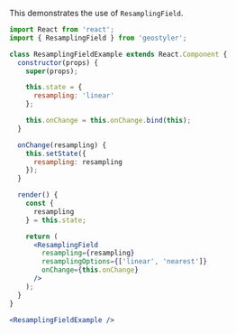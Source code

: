 <!--
 * Released under the BSD 2-Clause License
 *
 * Copyright © 2018-present, terrestris GmbH & Co. KG and GeoStyler contributors
 * All rights reserved.
 *
 * Redistribution and use in source and binary forms, with or without
 * modification, are permitted provided that the following conditions are met:
 *
 * * Redistributions of source code must retain the above copyright notice,
 *   this list of conditions and the following disclaimer.
 *
 * * Redistributions in binary form must reproduce the above copyright notice,
 *   this list of conditions and the following disclaimer in the documentation
 *   and/or other materials provided with the distribution.
 *
 * THIS SOFTWARE IS PROVIDED BY THE COPYRIGHT HOLDERS AND CONTRIBUTORS "AS IS"
 * AND ANY EXPRESS OR IMPLIED WARRANTIES, INCLUDING, BUT NOT LIMITED TO, THE
 * IMPLIED WARRANTIES OF MERCHANTABILITY AND FITNESS FOR A PARTICULAR PURPOSE
 * ARE DISCLAIMED. IN NO EVENT SHALL THE COPYRIGHT HOLDER OR CONTRIBUTORS BE
 * LIABLE FOR ANY DIRECT, INDIRECT, INCIDENTAL, SPECIAL, EXEMPLARY, OR
 * CONSEQUENTIAL DAMAGES (INCLUDING, BUT NOT LIMITED TO, PROCUREMENT OF
 * SUBSTITUTE GOODS OR SERVICES; LOSS OF USE, DATA, OR PROFITS; OR BUSINESS
 * INTERRUPTION) HOWEVER CAUSED AND ON ANY THEORY OF LIABILITY, WHETHER IN
 * CONTRACT, STRICT LIABILITY, OR TORT (INCLUDING NEGLIGENCE OR OTHERWISE)
 * ARISING IN ANY WAY OUT OF THE USE OF THIS SOFTWARE, EVEN IF ADVISED OF THE
 * POSSIBILITY OF SUCH DAMAGE.
 *
-->

This demonstrates the use of `ResamplingField`.

```jsx
import React from 'react';
import { ResamplingField } from 'geostyler';

class ResamplingFieldExample extends React.Component {
  constructor(props) {
    super(props);

    this.state = {
      resampling: 'linear'
    };

    this.onChange = this.onChange.bind(this);
  }

  onChange(resampling) {
    this.setState({
      resampling: resampling
    });
  }

  render() {
    const {
      resampling
    } = this.state;

    return (
      <ResamplingField
        resampling={resampling}
        resamplingOptions={['linear', 'nearest']}
        onChange={this.onChange}
      />
    );
  }
}

<ResamplingFieldExample />
```
